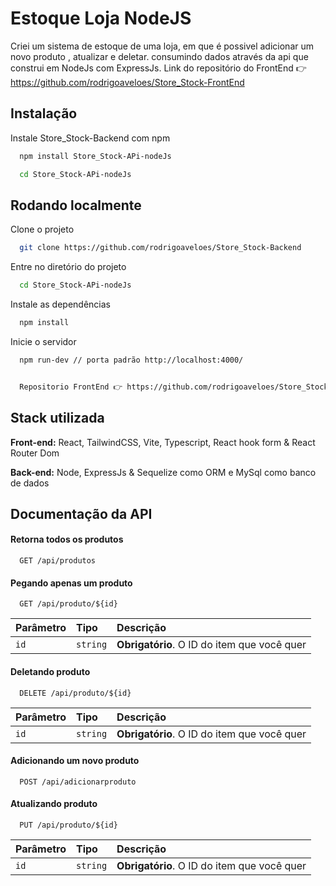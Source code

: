 
# Estoque Loja NodeJS

Criei um sistema de estoque de uma loja, em que é possivel adicionar  um novo produto , atualizar e deletar.
consumindo dados através da api que construi em NodeJs com ExpressJs.
Link do repositório do FrontEnd 👉 https://github.com/rodrigoaveloes/Store_Stock-FrontEnd




## Instalação

Instale Store_Stock-Backend com npm

```bash
  npm install Store_Stock-APi-nodeJs

  cd Store_Stock-APi-nodeJs

```
    
## Rodando localmente

Clone o projeto

```bash
  git clone https://github.com/rodrigoaveloes/Store_Stock-Backend
```

Entre no diretório do projeto

```bash
  cd Store_Stock-APi-nodeJs
```

Instale as dependências

```bash
  npm install
```

Inicie o servidor

```bash
  npm run-dev // porta padrão http://localhost:4000/
```

```bash

  Repositorio FrontEnd 👉 https://github.com/rodrigoaveloes/Store_Stock-FrontEnd_reactJS

```


## Stack utilizada

**Front-end:** React, TailwindCSS, Vite, Typescript, React hook form & React Router Dom

**Back-end:** Node, ExpressJs & Sequelize como ORM e MySql como banco de dados


## Documentação da API

#### Retorna todos os produtos

```http
  GET /api/produtos
```


#### Pegando apenas um produto

```http
  GET /api/produto/${id}
```

| Parâmetro   | Tipo       | Descrição                                   |
| :---------- | :--------- | :------------------------------------------ |
| `id`      | `string` | **Obrigatório**. O ID do item que você quer |






#### Deletando produto

```http
  DELETE /api/produto/${id}
```

| Parâmetro   | Tipo       | Descrição                                   |
| :---------- | :--------- | :------------------------------------------ |
| `id`      | `string` | **Obrigatório**. O ID do item que você quer |




#### Adicionando um novo produto

```http
  POST /api/adicionarproduto
```



#### Atualizando produto

```http
  PUT /api/produto/${id}
```

| Parâmetro   | Tipo       | Descrição                                   |
| :---------- | :--------- | :------------------------------------------ |
| `id`      | `string` | **Obrigatório**. O ID do item que você quer |
